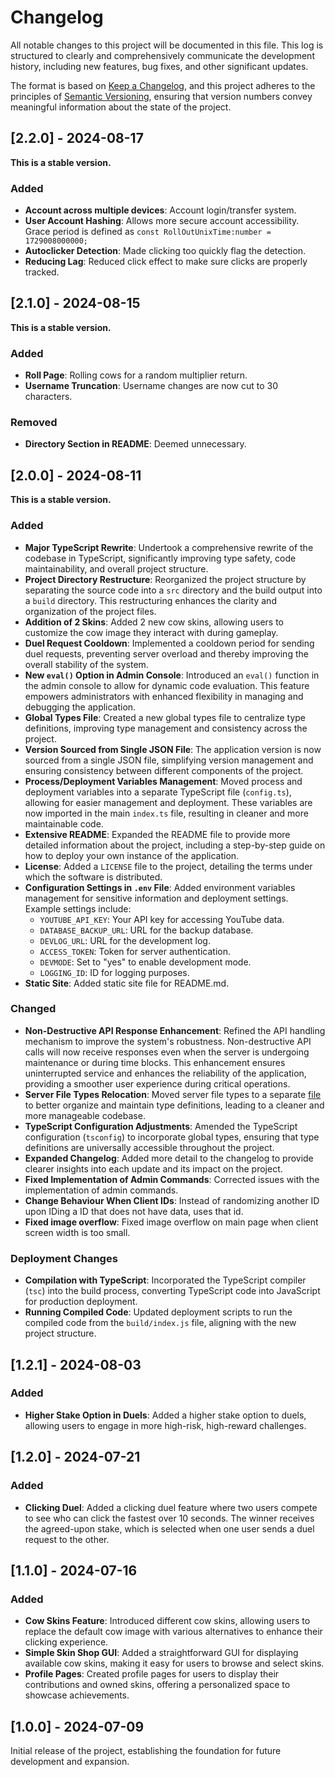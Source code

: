 # Changelog

All notable changes to this project will be documented in this file. This log is structured to clearly and comprehensively communicate the development history, including new features, bug fixes, and other significant updates. 

The format is based on [Keep a Changelog](https://keepachangelog.com/en/1.0.0/), and this project adheres to the principles of [Semantic Versioning](https://semver.org/spec/v2.0.0.html), ensuring that version numbers convey meaningful information about the state of the project.

## [2.2.0] - 2024-08-17

**This is a stable version.**

### Added
- **Account across multiple devices**: Account login/transfer system.
- **User Account Hashing**: Allows more secure account accessibility. Grace period is defined as `const RollOutUnixTime:number = 1729008000000;`
- **Autoclicker Detection**: Made clicking too quickly flag the detection.
- **Reducing Lag**: Reduced click effect to make sure clicks are properly tracked.

## [2.1.0] - 2024-08-15

**This is a stable version.**

### Added
- **Roll Page**: Rolling cows for a random multiplier return.
- **Username Truncation**: Username changes are now cut to 30 characters. 

### Removed
- **Directory Section in README**: Deemed unnecessary. 

## [2.0.0] - 2024-08-11

**This is a stable version.**

### Added
- **Major TypeScript Rewrite**: Undertook a comprehensive rewrite of the codebase in TypeScript, significantly improving type safety, code maintainability, and overall project structure.
- **Project Directory Restructure**: Reorganized the project structure by separating the source code into a `src` directory and the build output into a `build` directory. This restructuring enhances the clarity and organization of the project files.
- **Addition of 2 Skins**: Added 2 new cow skins, allowing users to customize the cow image they interact with during gameplay.
- **Duel Request Cooldown**: Implemented a cooldown period for sending duel requests, preventing server overload and thereby improving the overall stability of the system.
- **New `eval()` Option in Admin Console**: Introduced an `eval()` function in the admin console to allow for dynamic code evaluation. This feature empowers administrators with enhanced flexibility in managing and debugging the application.
- **Global Types File**: Created a new global types file to centralize type definitions, improving type management and consistency across the project.
- **Version Sourced from Single JSON File**: The application version is now sourced from a single JSON file, simplifying version management and ensuring consistency between different components of the project.
- **Process/Deployment Variables Management**: Moved process and deployment variables into a separate TypeScript file (`config.ts`), allowing for easier management and deployment. These variables are now imported in the main `index.ts` file, resulting in cleaner and more maintainable code.
- **Extensive README**: Expanded the README file to provide more detailed information about the project, including a step-by-step guide on how to deploy your own instance of the application.
- **License**: Added a `LICENSE` file to the project, detailing the terms under which the software is distributed.
- **Configuration Settings in `.env` File**: Added environment variables management for sensitive information and deployment settings. Example settings include:
  - `YOUTUBE_API_KEY`: Your API key for accessing YouTube data.
  - `DATABASE_BACKUP_URL`: URL for the backup database.
  - `DEVLOG_URL`: URL for the development log.
  - `ACCESS_TOKEN`: Token for server authentication.
  - `DEVMODE`: Set to "yes" to enable development mode.
  - `LOGGING_ID`: ID for logging purposes.
- **Static Site**: Added static site file for README.md.

### Changed
- **Non-Destructive API Response Enhancement**: Refined the API handling mechanism to improve the system's robustness. Non-destructive API calls will now receive responses even when the server is undergoing maintenance or during time blocks. This enhancement ensures uninterrupted service and enhances the reliability of the application, providing a smoother user experience during critical operations.
- **Server File Types Relocation**: Moved server file types to a separate [file](src/cowtypes/types.d.ts) to better organize and maintain type definitions, leading to a cleaner and more manageable codebase.
- **TypeScript Configuration Adjustments**: Amended the TypeScript configuration (`tsconfig`) to incorporate global types, ensuring that type definitions are universally accessible throughout the project.
- **Expanded Changelog**: Added more detail to the changelog to provide clearer insights into each update and its impact on the project.
- **Fixed Implementation of Admin Commands**: Corrected issues with the implementation of admin commands.
- **Change Behaviour When Client IDs**: Instead of randomizing another ID upon IDing a ID that does not have data, uses that id.
- **Fixed image overflow**: Fixed image overflow on main page when client screen width is too small.

### Deployment Changes
- **Compilation with TypeScript**: Incorporated the TypeScript compiler (`tsc`) into the build process, converting TypeScript code into JavaScript for production deployment.
- **Running Compiled Code**: Updated deployment scripts to run the compiled code from the `build/index.js` file, aligning with the new project structure.

## [1.2.1] - 2024-08-03

### Added
- **Higher Stake Option in Duels**: Added a higher stake option to duels, allowing users to engage in more high-risk, high-reward challenges.

## [1.2.0] - 2024-07-21

### Added
- **Clicking Duel**: Added a clicking duel feature where two users compete to see who can click the fastest over 10 seconds. The winner receives the agreed-upon stake, which is selected when one user sends a duel request to the other.

## [1.1.0] - 2024-07-16

### Added
- **Cow Skins Feature**: Introduced different cow skins, allowing users to replace the default cow image with various alternatives to enhance their clicking experience.
- **Simple Skin Shop GUI**: Added a straightforward GUI for displaying available cow skins, making it easy for users to browse and select skins.
- **Profile Pages**: Created profile pages for users to display their contributions and owned skins, offering a personalized space to showcase achievements.

## [1.0.0] - 2024-07-09

Initial release of the project, establishing the foundation for future development and expansion.
